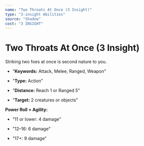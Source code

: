 ```yaml
---
name: "Two Throats At Once (3 Insight)"
type: "3-insight Abilities"
source: "Shadow"
cost: "3 INSIGHT"
---
```


# Two Throats At Once (3 Insight)

Striking two foes at once is second nature to you.


- "**Keywords:** Attack, Melee, Ranged, Weapon"

- "**Type:** Action"

- "**Distance:** Reach 1 or Ranged 5"

- "**Target:** 2 creatures or objects"

**Power Roll + Agility:**


- "11 or lower: 4 damage"

- "12–16: 6 damage"

- "17+: 9 damage"
